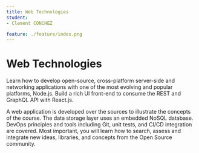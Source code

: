```yaml
---
title: Web Technologies
student:
- Clement CONCHEZ

feature: ./feature/index.png
---
```


# Web Technologies

Learn how to develop open-source, cross-platform server-side and networking applications with one of the most evolving and popular platforms, Node.js. Build a rich UI front-end to consume the REST and GraphQL API with React.js.

A web application is developed over the sources to illustrate the concepts of the course. The data storage layer uses an embedded NoSQL database. DevOps principles and tools including Git, unit tests, and CI/CD integration are covered. Most important, you will learn how to search, assess and integrate new ideas, libraries, and concepts from the Open Source community.
